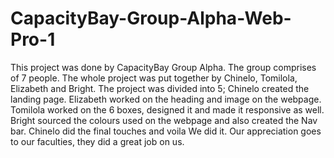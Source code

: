 # CapacityBay-Group-Alpha-Web-Pro-1
This project was done by CapacityBay Group Alpha. The group comprises of 7 people.
The whole project was put together by Chinelo, Tomilola, Elizabeth and Bright. The project was divided into 5; Chinelo created the landing page.
Elizabeth worked on the heading and image on the webpage. 
Tomilola worked on the 6 boxes, designed it and made it responsive as well.
Bright sourced the colours used on the webpage and also created the Nav bar.
Chinelo did the final touches and voila We did it.
Our appreciation goes to our faculties, they did a great job on us.
